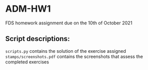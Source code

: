 # ADM-HW1
FDS homework assignment due on the 10th of October 2021

## Script descriptions:
`scripts.py` contains the solution of the exercise assigned
`stamps/screenshots.pdf` contains the screenshots that assess the completed exercises
